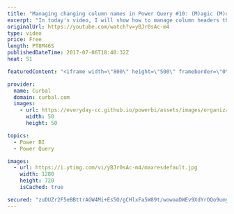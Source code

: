 ```yaml
---
title: "Managing changing column names in Power Query #10: (M)agic (M)ondays"
excerpt: "In today's video, I will show how to manage column headers that changes names so your power bi file does not break when you refresh it.  This tip is from Lars Schreiber and here is the link to his blog post and how to do this in power query: http://power-bi-usergroup.blogspot.se/2015/12/dealing-with-tables-with-changing.html"
originalUrl: https://youtube.com/watch?v=yBJr0sAc-m4
type: video
price: Free
length: PT8M46S
publishedDateTime: 2017-07-06T18:40:32Z
heat: 51

featuredContent: "<iframe width=\"800\" height=\"500\" frameborder=\"0\" src=\"https://www.youtube.com/embed/yBJr0sAc-m4\" allow=\"accelerometer; autoplay; encrypted-media; gyroscope; picture-in-picture\" allowfullscreen></iframe>"

provider:
  name: Curbal
  domain: curbal.com
  images:
    - url: https://everyday-cc.github.io/powerbi/assets/images/organizations/curbal.com-50x50.jpg
      width: 50
      height: 50

topics:
  - Power BI
  - Power Query

images:
  - url: https://i.ytimg.com/vi/yBJr0sAc-m4/maxresdefault.jpg
    width: 1280
    height: 720
    isCached: true

secured: "zuDUZr2F5eBBttrAGW4Mi+Es5O/gCHlxFa5W89t/wowaaDWEv9XdYrOQo9umyLGJzSDspOeeiHtl0FXS2azcTQXUYhvp1+UShZo3OsgNY4NILPUFSGiR+5DXsGUqvMsMKqN4J4HK0jOYkwLuNMjTMXXtYBf7QF4+sDRO1WofhmWVNZ7xV+tdYm5XqYhwdmewdyFVC4z1nB+OBwn/FUj/VcLqeL37+E2yEwGHdiZN9o+k6tiz6I++u7uDSvmE98cMHvHpTi7byrpi/iCdysOTkivwfOddT5LohYZ6oYzYUCJUnr42POWykE4OZWTzl3ASaBSMPEQ4Nv//H6a0qa72EqFQSpKbXZ3nb1cynldZ2YYno9E40y9D9wa2F1uZbDJdnLd6HPH8pP7UFLfQpQnbGHPagBnN0f/BRiTdVyPXBpo=;P1Y8RjDFci/7KVJtekwJDg=="
---
```


